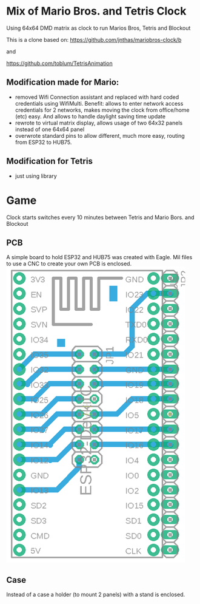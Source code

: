 # Mix of Mario Bros. and Tetris Clock


Using 64x64 DMD matrix as clock to run
Marios Bros, Tetris and Blockout


This is a clone based on:
https://github.com/jnthas/mariobros-clock/b

and

https://github.com/toblum/TetrisAnimation



## Modification made for Mario:

- removed Wifi Connection assistant and replaced with hard coded credentials using WifiMulti. Benefit: allows to enter network access credentials for 2 networks, makes moving the clock from office/home (etc) easy. And allows to handle daylight saving time update
- rewrote to virtual matrix display, allows usage of two 64x32 panels instead of one 64x64 panel
- overwrote standard pins to allow different, much more easy, routing from ESP32 to HUB75.

## Modification for Tetris
- just using library


# Game
Clock starts switches every 10 minutes between Tetris and Mario Bors. and Blockout


## PCB 
A simple board to hold ESP32 and HUB75 was created with Eagle. Mil files to use a CNC to create your own PCB is enclosed.
![Board](https://github.com/Westworld/Mario_Tetris/blob/main/Eagle_PCB/routing.png?raw=true)

## Case
Instead of a case a holder (to mount 2 panels) with a stand is enclosed.